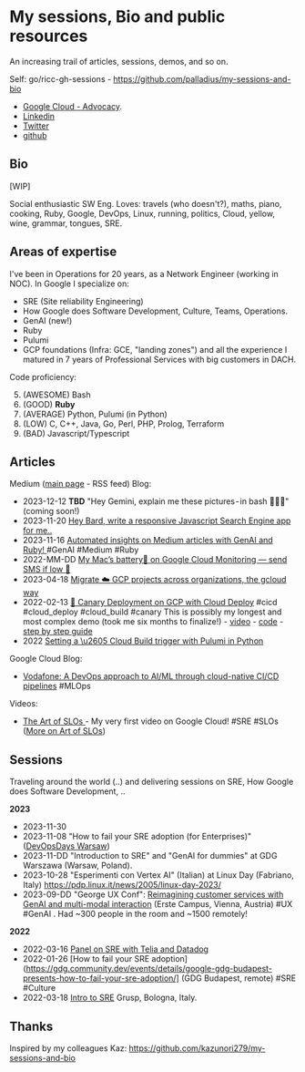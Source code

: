 # My sessions, Bio and public resources

An increasing trail of articles, sessions, demos, and so on.

Self: go/ricc-gh-sessions - https://github.com/palladius/my-sessions-and-bio

* [Google Cloud - Advocacy](https://cloud.google.com/developers/advocates/riccardo-carlesso).
* [Linkedin](https://www.linkedin.com/in/riccardocarlesso/)
* [Twitter](https://twitter.com/palladius)
* [github](https://github.com/palladius)

## Bio

[WIP]

Social enthusiastic SW Eng. Loves: travels (who doesn't?), maths, piano, cooking, Ruby, Google, DevOps, Linux, running, politics, Cloud, yellow, wine, grammar, tongues, SRE.

## Areas of expertise

I've been in Operations for 20 years, as a Network Engineer (working in NOC).
In Google I specialize on:

* SRE (Site reliability Engineering)
* How Google does Software Development, Culture, Teams, Operations.
* GenAI (new!)
* Ruby
* Pulumi
* GCP foundations (Infra: GCE, "landing zones") and all the experience I matured in 7 years of Professional Services with big customers in DACH.

Code proficiency:

5. (AWESOME) Bash
4. (GOOD) **Ruby**
3. (AVERAGE) Python, Pulumi (in Python)
2. (LOW) C, C++, Java, Go, Perl, PHP, Prolog, Terraform
1. (BAD) Javascript/Typescript

## Articles

Medium ([main page](https://medium.com/@palladiusbonton/) - RSS feed) Blog:

* 2023-12-12 **TBD** "Hey Gemini, explain me these pictures - in bash 🧑🏽‍💻" (coming soon!)
* 2023-11-20 [Hey Bard, write a responsive Javascript Search Engine app for me..](https://medium.com/@palladiusbonton/hey-bard-write-a-responsive-javascript-search-engine-app-for-me-b2585e55385e)
* 2023-11-16 [Automated insights on Medium articles with GenAI and Ruby!
](https://blog.devops.dev/parse-medium-articles-with-genai-and-add-some-fun-02fe9d30475a) #GenAI #Medium #Ruby
* 2022-MM-DD [My Mac’s battery🔋 on Google Cloud Monitoring — send SMS if low 🪫](https://medium.com/google-cloud/my-macs-battery-on-google-cloud-monitoring-with-sms-if-its-low-a1ccd70485fe?source=rss-b5293b96912f------2)
* 2023-04-18 [Migrate ☁️ GCP projects across organizations, the gcloud way](https://medium.com/google-cloud/how-to-migrate-projects-across-organizations-c7e254ab90af?source=rss-b5293b96912f------2)
* 2022-02-13 [🐤 Canary Deployment on GCP with Cloud Deploy](https://medium.com/google-cloud/draft-canarying-on-gcp-with-cloud-deploy-91b3e4d0ee9a) #cicd #cloud_deploy #cloud_build #canary This is possibly my longest and most complex demo (took me six months to finalize!) - [video](https://www.youtube.com/watch?v=0GfV5iMGG64) - [code](https://github.com/palladius/clouddeploy-platinum-path) - [step by step guide](https://github.com/palladius/clouddeploy-platinum-path/blob/main/step-by-step-guide.md)
* 2022  [Setting a \u2605 Cloud Build trigger with Pulumi in  Python](https://medium.com/google-cloud/setting-cloudbuild-with-pulumi-in-python-330e8b54b2cf)


Google Cloud Blog:

* [Vodafone: A DevOps approach to AI/ML through cloud-native CI/CD pipelines](https://cloud.google.com/blog/products/devops-sre/how-vodafone-uses-cicd-to-speed-up-ml-pipelines) #MLOps

Videos:

* [The Art of SLOs ](https://www.youtube.com/watch?v=E3ReKuJ8ewA) - My very first video on Google Cloud! #SRE #SLOs ([More on Art of SLOs](https://sre.google/resources/practices-and-processes/art-of-slos/))


## Sessions

Traveling around the world (..) and delivering sessions on SRE, How Google does Software Development, ..

**2023**

* 2023-11-30
* 2023-11-08 "How to fail your SRE adoption (for Enterprises)" ([DevOpsDays Warsaw](https://devopsdays.pl/bio/#kontakt
))
* 2023-11-DD "Introduction to SRE" and "GenAI for dummies" at GDG Warszawa (Warsaw, Poland).
* 2023-10-28 "Esperimenti con Vertex AI" (Italian) at Linux Day (Fabriano, Italy) https://pdp.linux.it/news/2005/linux-day-2023/
* 2023-09-DD "George UX Conf": [Reimagining customer services with GenAI and multi-modal interaction](https://www.youtube.com/watch?v=WRNncVe5yJQ) (Erste Campus, Vienna, Austria) #UX #GenAI . Had ~300 people in the room and ~1500 remotely!

**2022**

* 2022-03-16 [Panel on SRE with Telia and Datadog](https://hopin.com/events/telia-company-google-cloud-datadog-sre-panel)
* 2022-01-26 [How to fail your SRE adoption](https://gdg.community.dev/events/details/google-gdg-budapest-presents-how-to-fail-your-sre-adoption/] (GDG Budapest, remote) #SRE #Culture
* 2022-03-18 [Intro to SRE](https://2022.incontrodevops.it/talks_speakers/index.html) Grusp, Bologna, Italy.

## Thanks

Inspired by my colleagues Kaz: https://github.com/kazunori279/my-sessions-and-bio
